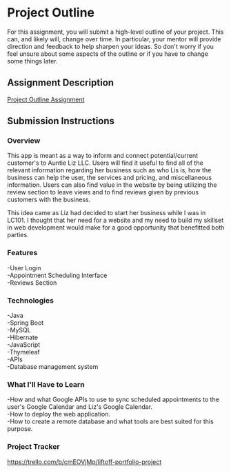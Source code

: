 # Project Outline
For this assignment, you will submit a high-level outline of your project. This can, and likely will, change over time. In particular, your mentor will provide direction and feedback to help sharpen your ideas. So don't worry if you feel unsure about some aspects of the outline or if you have to change some things later.

## Assignment Description
[Project Outline Assignment](https://education.launchcode.org/liftoff/modules/assignments/project-outline)

## Submission Instructions

### Overview
This app is meant as a way to inform and connect potential/current customer's to Auntie Liz LLC. Users will find it useful to find all of the relevant information regarding her business such as who Lis is, how the business can help the user, the services and pricing, and miscellaneous information. Users can also find value in the website by being utilizing the review section to leave views and to find reviews given by previous customers with the business. 

This idea came as Liz had decided to start her business while I was in LC101. I thought that her need for a website and my need to build my skillset in web development would make for a good opportunity that benefitted both parties.
### Features
-User Login <br>
-Appointment Scheduling Interface <br>
-Reviews Section
### Technologies
-Java <br>
-Spring Boot <br>
-MySQL <br>
-Hibernate <br>
-JavaScript <br>
-Thymeleaf <br>
-APIs <br>
-Database management system
### What I'll Have to Learn
-How and what Google APIs to use to sync scheduled appointments to the user's Google Calendar and Liz's Google Calendar. <br>
-How to deploy the web application. <br>
-How to create a remote database and what tools are best suited for this purpose.
### Project Tracker
https://trello.com/b/cmEOVjMp/liftoff-portfolio-project
